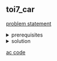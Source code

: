 ## toi7_car
[problem statement](https://programming.in.th/tasks/toi7_car)

<details>
  <summary>prerequisites</summary>
  <p>Dynamic programming, backtracking</p>
</details>

<details>
  <summary>solution</summary>
  <p>โจทย์ข้อนี้ให้เราหาวิธีการขยับเลนโดยที่ไม่โดนสิ่งกีดขวาง (1) โดยโจทย์การันตีว่าจะมีวิธีเดียว โจทย์ให้ตำแหน่งเลนที่เราอยู่ใน ($t$ = 0) และเราต้องไปที่ ($t$ = t) โดยการขยับจาก $t$ ในเลน $x$ ไป $t + 1$ จะทำได้ 3 แบบคือ:
  <br>&nbsp&nbsp&nbsp1. ไปเลน $x - 1$
  <br>&nbsp&nbsp&nbsp2. ไปเลน $x$
  <br>&nbsp&nbsp&nbsp3. ไปเลน $x + 1$</p>
  <p>ซึ่งสามารถ run dynamic programming ได้ โดยให้ $dp(t, x)$ เก็บค่า T/F ว่าเราสามารถอยู่ที่เลน $x$ ณ เวลา $t$ ได้หรือไม่ <br>โดย base case คือ $dp(0, n) = true$; $n$ คือตำแหน่งเลนเริ่มต้น ณ $t = 0$. Transition จะเป็น:
  <br>1. cell (t, x) = 1 (มีสิ่งกีดขวาง):  
     <br>&nbsp&nbsp&nbsp $dp(t, x) = false$
  <br>2. cell (t, x) = 0:  
     <br>&nbsp&nbsp&nbsp $dp(t, x) = dp(t - 1, x - 1) \lor dp(t - 1, x) \lor dp(t - 1, x + 1)$</p>

  <p>โดยถ้าเรา run dynamic programming จนเสร็จแล้ว ณ $t$ = t จะมี $dp(t, x) = true$ อยู่เพียงตัวเดียว (เพราะโจทย์บอกว่ามีวิธีเดียวในการเลี้ยว) ดังนั้นเราจะทำการ backtracking โดยการดู $dp(t - 1, x - 1)$, $dp(t - 1, x)$, หรือ $dp(t - 1, x + 1)$ ว่าตัวไหนเป็น $true$ แล้วไปที่ตรงนั้น เพื่อหา sequence การเลี้ยวจากหลังไปหน้า ($t = t \to 0$) และทำการ reverse sequence เพื่อให้ได้การเลี้ยวจาก $t = 0 \to t$</p>

  <p align="center"><img width="600" src="https://github.com/user-attachments/assets/ea4f462f-d2e4-4b50-984c-01221121a0fc" /></p>
</details>

[ac code](./toi07_car.cpp)
